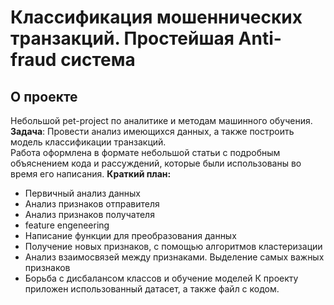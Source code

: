 # Классификация мошеннических транзакций. Простейшая Anti-fraud система
## О проекте
Небольшой pet-project по аналитике и методам машинного обучения.  
**Задача**: Провести анализ имеющихся данных, а также построить модель классификации транзакций.  
Работа оформлена в формате небольшой статьи с подробным объяснением кода и рассуждений, которые были использованы во время его написания.
**Краткий план:**
- Первичный анализ данных
- Анализ признаков отправителя
- Анализ признаков получателя
- feature engeneering
- Написание функции для преобразования данных
- Получение новых признаков, с помощью алгоритмов кластеризации
- Анализ взаимосвязей между признаками. Выделение самых важных признаков
- Борьба с дисбалансом классов и обучение моделей
К проекту приложен использованный датасет, а также файл с кодом.
